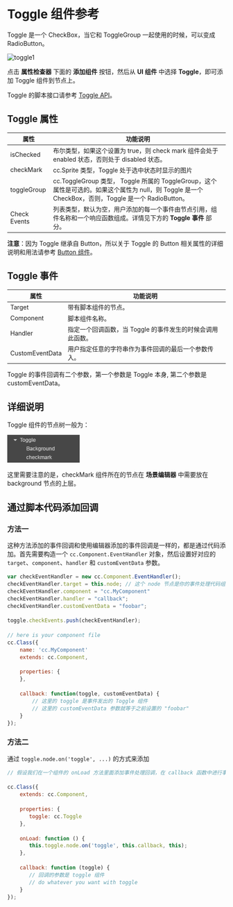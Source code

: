 # Toggle 组件参考

Toggle 是一个 CheckBox，当它和 ToggleGroup 一起使用的时候，可以变成 RadioButton。

![toggle1](./toggle/toggle.png)

点击 **属性检查器** 下面的 **添加组件** 按钮，然后从 **UI 组件** 中选择 **Toggle**，即可添加 Toggle 组件到节点上。

Toggle 的脚本接口请参考 [Toggle API](../../../api/zh/classes/Toggle.html)。

## Toggle 属性

| 属性           | 功能说明     |
| -------------- | -----------   |
| isChecked      | 布尔类型，如果这个设置为 true，则 check mark 组件会处于 enabled 状态，否则处于 disabled 状态。|
| checkMark      | cc.Sprite 类型，Toggle 处于选中状态时显示的图片  |
| toggleGroup    | cc.ToggleGroup 类型， Toggle 所属的 ToggleGroup，这个属性是可选的。如果这个属性为 null，则 Toggle 是一个 CheckBox，否则，Toggle 是一个 RadioButton。 |
| Check Events   | 列表类型，默认为空，用户添加的每一个事件由节点引用，组件名称和一个响应函数组成。详情见下方的 **Toggle 事件** 部分。  |

**注意**：因为 Toggle 继承自 Button，所以关于 Toggle 的 Button 相关属性的详细说明和用法请参考 [Button 组件](button.md)。

## Toggle 事件

| 属性            | 功能说明        |
| --------------  | -----------   |
| Target          | 带有脚本组件的节点。   |
| Component       | 脚本组件名称。        |
| Handler         | 指定一个回调函数，当 Toggle 的事件发生的时候会调用此函数。 |
| CustomEventData | 用户指定任意的字符串作为事件回调的最后一个参数传入。        |

Toggle 的事件回调有二个参数，第一个参数是 Toggle 本身, 第二个参数是 customEventData。

## 详细说明

Toggle 组件的节点树一般为：

![toggle-node-tree](./toggle/toggle-node-tree.png)

这里需要注意的是，checkMark 组件所在的节点在 **场景编辑器** 中需要放在 background 节点的上层。

## 通过脚本代码添加回调

### 方法一

这种方法添加的事件回调和使用编辑器添加的事件回调是一样的，都是通过代码添加。首先需要构造一个 `cc.Component.EventHandler` 对象，然后设置好对应的 `target`、`component`、`handler` 和 `customEventData` 参数。

```js
var checkEventHandler = new cc.Component.EventHandler();
checkEventHandler.target = this.node; // 这个 node 节点是你的事件处理代码组件所属的节点
checkEventHandler.component = "cc.MyComponent"
checkEventHandler.handler = "callback";
checkEventHandler.customEventData = "foobar";

toggle.checkEvents.push(checkEventHandler);

// here is your component file
cc.Class({
    name: 'cc.MyComponent'
    extends: cc.Component,

    properties: {
    },

    callback: function(toggle, customEventData) {
        // 这里的 toggle 是事件发出的 Toggle 组件
        // 这里的 customEventData 参数就等于之前设置的 "foobar"
    }
});
```

### 方法二

通过 `toggle.node.on('toggle', ...)` 的方式来添加

```js
// 假设我们在一个组件的 onLoad 方法里面添加事件处理回调，在 callback 函数中进行事件处理:

cc.Class({
    extends: cc.Component,

    properties: {
       toggle: cc.Toggle
    },

    onLoad: function () {
       this.toggle.node.on('toggle', this.callback, this);
    },

    callback: function (toggle) {
       // 回调的参数是 toggle 组件
       // do whatever you want with toggle
    }
});
```

